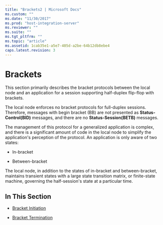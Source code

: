 ```yaml
---
title: "Brackets2 | Microsoft Docs"
ms.custom: ""
ms.date: "11/30/2017"
ms.prod: "host-integration-server"
ms.reviewer: ""
ms.suite: ""
ms.tgt_pltfrm: ""
ms.topic: "article"
ms.assetid: 1cab35e1-a5e7-405d-a2be-64b12db8ebe4
caps.latest.revision: 3
---
```

# Brackets
This section primarily describes the bracket protocols between the local node and an application for a session supporting half-duplex flip-flop with brackets.  
  
 The local node enforces no bracket protocols for full-duplex sessions. Therefore, messages with begin bracket (BB) are not presented as **Status-Control(BID)** messages, and there are no **Status-Session(BETB)** messages.  
  
 The management of this protocol for a generalized application is complex, and there is a significant amount of code in the local node to simplify the application's perception of the protocol. An application is only aware of two states:  
  
-   In-bracket  
  
-   Between-bracket  
  
 The local node, in addition to the states of in-bracket and between-bracket, maintains transient states with a large state transition matrix, or finite-state machine, governing the half-session's state at a particular time.  
  
## In This Section  
  
-   [Bracket Initiation](../HIS2010/bracket-initiation2.md)  
  
-   [Bracket Termination](../HIS2010/bracket-termination2.md)